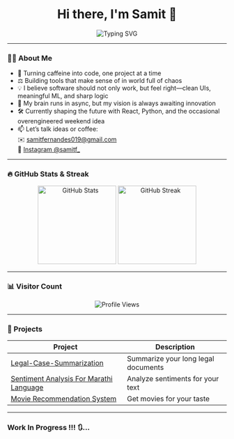 <h1 align="center">Hi there, I'm Samit 👋</h1>

<p align="center">
  <img src="https://readme-typing-svg.demolab.com?font=Fira+Code&size=22&pause=1000&color=00F7FF&center=true&vCenter=true&width=600&lines=Breaking+bugs,+not+promises.;Building+UIs+that+talk+and+walk+logic.;Night-coding,+day-dreaming—repeat." alt="Typing SVG" />
</p>


---

### 👨‍💻 About Me
- 🧠 Turning caffeine into code, one project at a time
- ⚖️ Building tools that make sense of in world full of chaos
- 💡 I believe software should not only work, but feel right—clean UIs, meaningful ML, and sharp logic
- 🧩 My brain runs in async, but my vision is always awaiting innovation
- 🛠️ Currently shaping the future with React, Python, and the occasional overengineered weekend idea
- 📫 Let’s talk ideas or coffee:\
 ✉️ [samitfernandes019@gmail.com](mailto:samitfernandes019@gmail.com)\
 📸 [Instagram @samitf_](https://instagram.com/samitf_)

---

### 🔥 GitHub Stats & Streak

<p align="center">
  <img src="https://github-readme-stats.vercel.app/api?username=samitf&show_icons=true&theme=radical" height="180" alt="GitHub Stats" />
  <img src="https://github-readme-streak-stats.herokuapp.com/?user=samitf&theme=radical" height="180" alt="GitHub Streak" />
</p>

---

### 📊 Visitor Count

<p align="center">
  <img src="https://komarev.com/ghpvc/?username=samitf&style=flat-square&color=blue" alt="Profile Views" />
</p>

---

### 🚀 Projects

| Project | Description |
|--------|-------------|
| [Legal-Case-Summarization](https://github.com/samitf/legal-case-summarization) | Summarize your long legal documents |
| [Sentiment Analysis For Marathi Language](https://github.com/samitf/My-Projects/tree/main/NLP/MarathiSentimentAnalysis) | Analyze sentiments for your text |
| [Movie Recommendation System](https://github.com/samitf/My-Projects/tree/main/ML/MovieRecommendationSystem) | Get movies for your taste |

---

### Work In Progress !!! 🔃...

<!---
samitf/samitf is a ✨ special ✨ repository because its `README.md` (this file) appears on your GitHub profile.
--->
